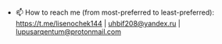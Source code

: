 - 📫 How to reach me (from most-preferred to least-preferred): https://t.me/lisenochek144 | uhbif208@yandex.ru | lupusarqentum@protonmail.com
